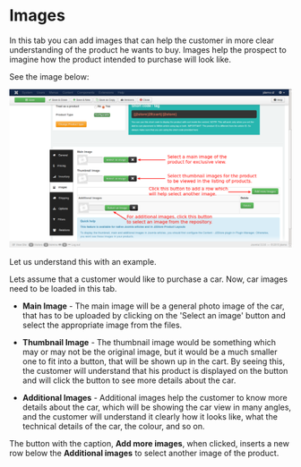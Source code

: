 # Images

In this tab you can add images that can help the customer in more clear understanding of the product he wants to buy. Images help the prospect to imagine how the product intended to purchase will look like.

See the image below:

![Configurable Images](product_conf_images.png)

Let us understand this with an example. 

Lets assume that a customer would like to purchase a car. Now, car images need to be loaded in this tab. 

* **Main Image** - The main image will be a general photo image of the car, that has to be uploaded by clicking on the 'Select an image' button and select the appropriate image from the files.

* **Thumbnail Image** - The thumbnail image would be something which may or may not be the original image, but it would be a much smaller one to fit into a button, that will be shown up in the cart. By seeing this, the customer will understand that his product is displayed on the button and will click the button to see more details about the car.

* **Additional Images** - Additional images help the customer to know more details about the car, which will be showing the car view in many angles, and the customer will understand it clearly how it looks like, what the technical details of the car, the colour, and so on.
 
The button with the caption, **Add more images**, when clicked, inserts a new row below the **Additional images** to select another image of the product.
